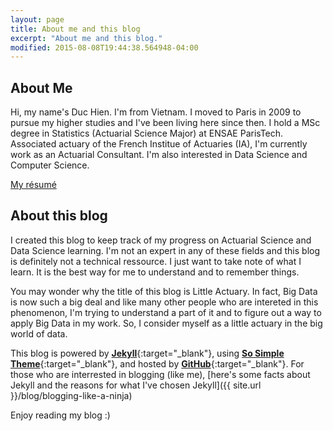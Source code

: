 ```yaml
---
layout: page
title: About me and this blog
excerpt: "About me and this blog."
modified: 2015-08-08T19:44:38.564948-04:00
---
```


## About Me

Hi, my name's Duc Hien. I'm from Vietnam. I moved to Paris in 2009 to pursue my higher studies and I've been living here since then. I hold a MSc degree in Statistics (Actuarial Science Major) at ENSAE ParisTech. Associated actuary of the French Institue of Actuaries (IA), I'm currently work as an Actuarial Consultant. I'm also interested in Data Science and Computer Science. 

<a markdown="0" href="{{ site.url }}/vitae" class="btn">My résumé</a>

## About this blog

I created this blog to keep track of my progress on Actuarial Science and Data Science learning. I'm not an expert in any of these fields and this blog is definitely not a technical ressource. I just want to take note of what I learn. It is the best way for me to understand and to remember things. 

You may wonder why the title of this blog is Little Actuary. In fact, Big Data is now such a big deal and like many other people who are intereted in this phenomenon, I'm trying to understand a part of it and to figure out a way to apply Big Data in my work. So, I consider myself as a little actuary in the big world of data.   

This blog is powered by [**Jekyll**](http://jekyllrb.com){:target="_blank"}, using [**So Simple Theme**](https://mademistakes.com/work/so-simple-jekyll-theme/){:target="_blank"}, and hosted by [**GitHub**](https://github.com){:target="_blank"}. For those who are interrested in blogging (like me), [here's some facts about Jekyll and the reasons for what I've chosen Jekyll]({{ site.url }}/blog/blogging-like-a-ninja)


Enjoy reading my blog :)



